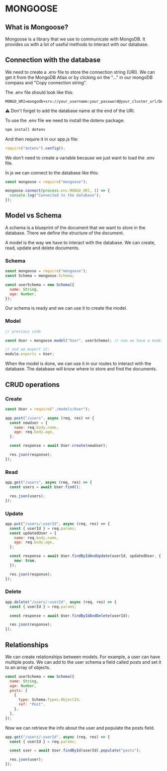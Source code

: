 # MONGOOSE

## What is Mongoose?

Mongoose is a library that we use to communicate with MongoDB. It provides us with a lot of useful methods to interact with our database.

## Connection with the database

We need to create a .env file to store the connection string (URI). We can get it from the MongoDB Atlas or by clicking on the "..." in our mongoDB compass and "Copy connection string".

The .env file should look like this:

```
MONGO_URI=mongodb+srv://your_username:your_password@your_cluster_url/DATABASE_NAME
```

⚠️ Don't forget to add the database name at the end of the URI.

To use the .env file we need to install the dotenv package:

```bash
npm install dotenv
```

And then require it in our app.js file:

```javascript
require("dotenv").config();
```

We don't need to create a variable because we just want to load the .env file.

In js we can connect to the database like this:

```javascript
const mongoose = require("mongoose");

mongoose.connect(process.env.MONGO_URI, () => {
  console.log("Connected to the database");
});
```

## Model vs Schema

A schema is a blueprint of the document that we want to store in the database. There we define the structure of the document.

A model is the way we have to interact with the database. We can create, read, update and delete documents.

### Schema

```javascript
const mongoose = require("mongoose");
const Schema = mongoose.Schema;

const userSchema = new Schema({
  name: String,
  age: Number,
});
```

Our schema is ready and we can use it to create the model.

### Model

```javascript
// previous code

const User = mongoose.model("User", userSchema); // now we have a model

// and we export it:
module.exports = User;
```

When the model is done, we can use it in our routes to interact with the database. The database will know where to store and find the documents.

## CRUD operations

### Create

```javascript
const User = require("./models/User");

app.post("/users", async (req, res) => {
  const newUser = {
    name: req.body.name,
    age: req.body.age,
  };

  const response = await User.create(newUser);

  res.json(response);
});
```

### Read

```javascript
app.get("/users", async (req, res) => {
  const users = await User.find();

  res.json(users);
});
```

### Update

```javascript
app.put("/users/:userId", async (req, res) => {
  const { userId } = req.params;
  const updatedUser = {
    name: req.body.name,
    age: req.body.age,
  };

  const response = await User.findByIdAndUpdate(userId, updatedUser, {
    new: true,
  });

  res.json(response);
});
```

### Delete

```javascript
app.delete("/users/:userId", async (req, res) => {
  const { userId } = req.params;

  const response = await User.findByIdAndDelete(userId);

  res.json(response);
});
```

## Relationships

We can create relationships between models. For example, a user can have multiple posts.
We can add to the user schema a field called posts and set it to an array of objects.

```javascript
const userSchema = new Schema({
  name: String,
  age: Number,
  posts: [
    {
      type: Schema.Types.ObjectId,
      ref: "Post",
    },
  ],
});
```

Now we can retrieve the info about the user and populate the posts field.

```javascript
app.get("/users/:userId", async (req, res) => {
  const { userId } = req.params;

  const user = await User.findById(userId).populate("posts");

  res.json(user);
});
```
